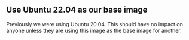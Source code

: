 ## Use Ubuntu 22.04 as our base image

Previously we were using Ubuntu 20.04. This should have no impact on anyone unless they are using this image as the base image for another.
